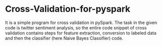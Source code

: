 # Cross-Validation-for-pyspark
It is a simple program for cross validation in pySpark. The task in the given code is twitter sentiment analysis, so the entire code snippet of cross validation contains steps for feature extraction, conversion to labeled data and then the classifier (here Naive Bayes Classifier) code. 
